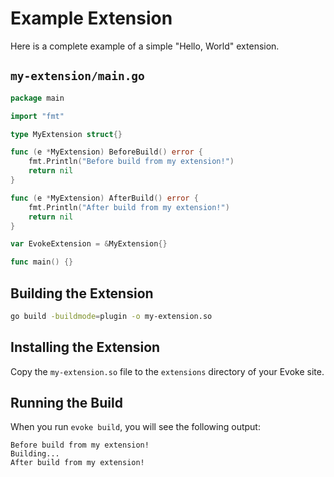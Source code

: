 # Example Extension

Here is a complete example of a simple "Hello, World" extension.

## `my-extension/main.go`

```go
package main

import "fmt"

type MyExtension struct{}

func (e *MyExtension) BeforeBuild() error {
    fmt.Println("Before build from my extension!")
    return nil
}

func (e *MyExtension) AfterBuild() error {
    fmt.Println("After build from my extension!")
    return nil
}

var EvokeExtension = &MyExtension{}

func main() {}
```

## Building the Extension

```bash
go build -buildmode=plugin -o my-extension.so
```

## Installing the Extension

Copy the `my-extension.so` file to the `extensions` directory of your Evoke site.

## Running the Build

When you run `evoke build`, you will see the following output:

```
Before build from my extension!
Building...
After build from my extension!
```